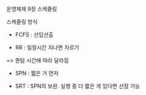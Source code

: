 운영체제 9장 스케줄링

스케줄링 방식

- FCFS : 선입선출

- RR : 일정시간 지나면 자르기

=> 퀀텀 시간에 따라 달라짐

- SPN : 짧은 거 먼저

- SRT : SPN의 보완. 실행 중 더 짧은 게 있다면 선점 가능


